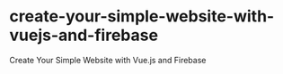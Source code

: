 # create-your-simple-website-with-vuejs-and-firebase
Create Your Simple Website with Vue.js and Firebase
